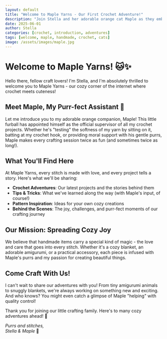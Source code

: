 ```yaml
---
layout: default
title: "Welcome to Maple Yarns - Our First Crochet Adventure!"
description: "Join Stella and her adorable orange cat Maple as they embark on their first crochet blogging adventure. Discover what makes their handmade creations special!"
date: 2025-06-01
author: Stella
categories: [crochet, introduction, adventures]
tags: [welcome, maple, handmade, crochet, cats]
image: /assets/images/maple.jpg
---
```


# Welcome to Maple Yarns! 🐱✨

Hello there, fellow craft lovers! I'm Stella, and I'm absolutely thrilled to welcome you to Maple Yarns - our cozy corner of the internet where crochet meets cuteness!

## Meet Maple, My Purr-fect Assistant 🧡

Let me introduce you to my adorable orange companion, Maple! This little furball has appointed himself as the official supervisor of all my crochet projects. Whether he's "testing" the softness of my yarn by sitting on it, batting at my crochet hook, or providing moral support with his gentle purrs, Maple makes every crafting session twice as fun (and sometimes twice as long!).

## What You'll Find Here

At Maple Yarns, every stitch is made with love, and every project tells a story. Here's what we'll be sharing:

- **Crochet Adventures**: Our latest projects and the stories behind them
- **Tips & Tricks**: What we've learned along the way (with Maple's input, of course!)
- **Pattern Inspiration**: Ideas for your own cozy creations
- **Behind the Scenes**: The joy, challenges, and purr-fect moments of our crafting journey

## Our Mission: Spreading Cozy Joy

We believe that handmade items carry a special kind of magic - the love and care that goes into every stitch. Whether it's a cozy blanket, an adorable amigurumi, or a practical accessory, each piece is infused with Maple's purrs and my passion for creating beautiful things.

## Come Craft With Us!

I can't wait to share our adventures with you! From tiny amigurumi animals to snuggly blankets, we're always working on something new and exciting. And who knows? You might even catch a glimpse of Maple "helping" with quality control!

Thank you for joining our little crafting family. Here's to many cozy adventures ahead! 🌟

*Purrs and stitches,*  
*Stella & Maple* 🐾
